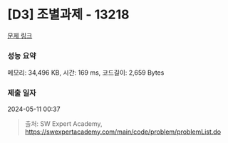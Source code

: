 # [D3] 조별과제 - 13218 

[문제 링크](https://swexpertacademy.com/main/code/problem/problemDetail.do?contestProbId=AXzjvCCq-PwDFASs) 

### 성능 요약

메모리: 34,496 KB, 시간: 169 ms, 코드길이: 2,659 Bytes

### 제출 일자

2024-05-11 00:37



> 출처: SW Expert Academy, https://swexpertacademy.com/main/code/problem/problemList.do
